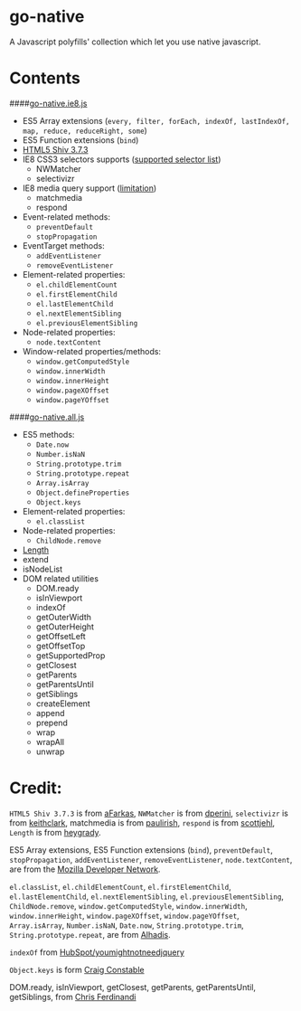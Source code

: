 # go-native
A Javascript polyfills' collection which let you use native javascript.

# Contents
####[go-native.ie8.js](https://raw.githubusercontent.com/ganlanyuan/go-native/master/dist/go-native.ie8.js)
- ES5 Array extensions (`every, filter, forEach, indexOf, lastIndexOf, map, reduce, reduceRight, some`)
- ES5 Function extensions (`bind`)
- [HTML5 Shiv 3.7.3](https://github.com/aFarkas/html5shiv)
- IE8 CSS3 selectors supports ([supported selector list](http://selectivizr.com/))
  - NWMatcher
  - selectivizr
- IE8 media query support ([limitation](https://github.com/scottjehl/Respond#user-content-support--caveats))
  - matchmedia 
  - respond
- Event-related methods:
  - `preventDefault`
  - `stopPropagation`
- EventTarget methods:
  - `addEventListener`
  - `removeEventListener`
- Element-related properties: 
  - `el.childElementCount`
  - `el.firstElementChild`
  - `el.lastElementChild`
  - `el.nextElementSibling`
  - `el.previousElementSibling`
- Node-related properties:
  - `node.textContent`
- Window-related properties/methods: 
  - `window.getComputedStyle`
  - `window.innerWidth`
  - `window.innerHeight`
  - `window.pageXOffset`
  - `window.pageYOffset`


####[go-native.all.js](https://raw.githubusercontent.com/ganlanyuan/go-native/master/dist/go-native.all.js)
- ES5 methods:
  - `Date.now`
  - `Number.isNaN`
  - `String.prototype.trim`
  - `String.prototype.repeat`
  - `Array.isArray`
  - `Object.defineProperties`
  - `Object.keys`
- Element-related properties: 
  - `el.classList`
- Node-related properties:
  - `ChildNode.remove`
- [Length](https://github.com/heygrady/Units)
- extend
- isNodeList
- DOM related utilities
  - DOM.ready
  - isInViewport
  - indexOf
  - getOuterWidth
  - getOuterHeight
  - getOffsetLeft
  - getOffsetTop
  - getSupportedProp
  - getClosest
  - getParents
  - getParentsUntil
  - getSiblings
  - createElement
  - append
  - prepend
  - wrap
  - wrapAll
  - unwrap

# Credit:
`HTML5 Shiv 3.7.3` is from [aFarkas](https://github.com/aFarkas/html5shiv), `NWMatcher` is from [dperini](https://github.com/dperini/nwmatcher), `selectivizr` is from [keithclark](https://github.com/keithclark/selectivizr), matchmedia is from [paulirish](https://github.com/paulirish/matchMedia.js), `respond` is from [scottjehl](https://github.com/scottjehl/Respond), `Length` is from [heygrady](https://github.com/heygrady/Units).

ES5 Array extensions, ES5 Function extensions (`bind`), 
`preventDefault`, `stopPropagation`, `addEventListener`, `removeEventListener`, `node.textContent`, are from the [Mozilla Developer Network](https://developer.mozilla.org/en-US/docs/Web/JavaScript/Reference/Global_Objects/Array).  

`el.classList`, `el.childElementCount`, `el.firstElementChild`, `el.lastElementChild`, `el.nextElementSibling`, `el.previousElementSibling`, `ChildNode.remove`, `window.getComputedStyle`, `window.innerWidth`, `window.innerHeight`, `window.pageXOffset`, `window.pageYOffset`, `Array.isArray`, `Number.isNaN`, `Date.now`, `String.prototype.trim`, `String.prototype.repeat`, are from [Alhadis](https://github.com/Alhadis/Fix-IE).  

`indexOf` from [HubSpot/youmightnotneedjquery](https://github.com/HubSpot/YouMightNotNeedjQuery)

`Object.keys` is form [Craig Constable](http://tokenposts.blogspot.com.au/2012/04/javascript-objectkeys-browser.html)

DOM.ready, isInViewport, getClosest, getParents, getParentsUntil, getSiblings, from [Chris Ferdinandi](http://gomakethings.com/ditching-jquery/)
